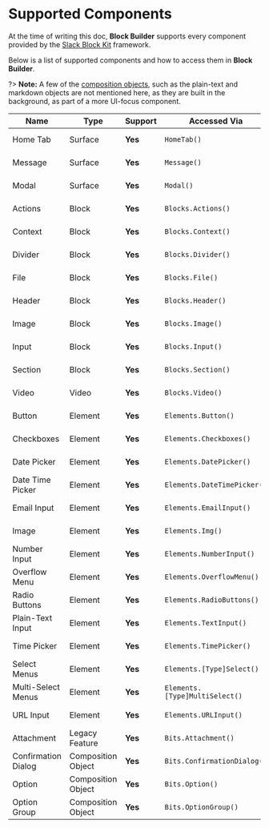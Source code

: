 # Supported Components

At the time of writing this doc, **Block Builder** supports every component provided by the [Slack Block Kit](https://api.slack.com/block-kit) framework.

Below is a list of supported components and how to access them in **Block Builder**. 

?> **Note:** A few of the [composition objects](https://api.slack.com/reference/block-kit/composition-objects), such as the plain-text and markdown objects are not mentioned here, as they are built in the background, as part of a more UI-focus component. 

| **Name**            | **Type**           | **Support**         | **Accessed Via**               | **Docs**    
|---------------------|--------------------|---------------------|--------------------------------|--------------
| Home Tab            | Surface            | **Yes**             | `HomeTab()`                    | [View Docs](/surfaces/home-tab.md)
| Message             | Surface            | **Yes**             | `Message()`                    | [View Docs](/surfaces/message.md)
| Modal               | Surface            | **Yes**             | `Modal()`                      | [View Docs](/surfaces/modal.md)
| Actions             | Block              | **Yes**             | `Blocks.Actions()`             | [View Docs](/blocks/actions.md)
| Context             | Block              | **Yes**             | `Blocks.Context()`             | [View Docs](/blocks/context.md)
| Divider             | Block              | **Yes**             | `Blocks.Divider()`             | [View Docs](/blocks/divider.md)
| File                | Block              | **Yes**             | `Blocks.File()`                | [View Docs](/blocks/file.md)
| Header              | Block              | **Yes**             | `Blocks.Header()`              | [View Docs](/blocks/header.md)
| Image               | Block              | **Yes**             | `Blocks.Image()`               | [View Docs](/blocks/image.md)
| Input               | Block              | **Yes**             | `Blocks.Input()`               | [View Docs](/blocks/input.md)
| Section             | Block              | **Yes**             | `Blocks.Section()`             | [View Docs](/blocks/section.md)
| Video               | Video              | **Yes**             | `Blocks.Video()`               | [View Docs](/blocks/video.md)
| Button              | Element            | **Yes**️             | `Elements.Button()`            | [View Docs](/elements/button.md)
| Checkboxes          | Element            | **Yes**             | `Elements.Checkboxes()`        | [View Docs](/elements/checkboxes.md)
| Date Picker         | Element            | **Yes**             | `Elements.DatePicker()`        | [View Docs](/elements/date-picker.md)
| Date Time Picker    | Element            | **Yes**             | `Elements.DateTimePicker()`    | [View Docs](/elements/date-time-picker.md)
| Email Input         | Element            | **Yes**             | `Elements.EmailInput()`        | [View Docs](/elements/email-input.md)
| Image               | Element            | **Yes**             | `Elements.Img()`               | [View Docs](/elements/img.md)
| Number Input        | Element            | **Yes**             | `Elements.NumberInput()`       | [View Docs](/elements/number-input.md)
| Overflow Menu       | Element            | **Yes**             | `Elements.OverflowMenu()`      | [View Docs](/elements/overflow-menu.md)
| Radio Buttons       | Element            | **Yes**             | `Elements.RadioButtons()`      | [View Docs](/elements/radio-buttons.md)
| Plain-Text Input    | Element            | **Yes**             | `Elements.TextInput()`         | [View Docs](/elements/text-input.md)
| Time Picker         | Element            | **Yes**             | `Elements.TimePicker()`        | [View Docs](/elements/timepicker.md)
| Select Menus        | Element            | **Yes**             | `Elements.[Type]Select()`      | 
| Multi-Select Menus  | Element            | **Yes**             | `Elements.[Type]MultiSelect()` |
| URL Input           | Element            | **Yes**             | `Elements.URLInput()`          | [View Docs](/elements/url-input.md)
| Attachment          | Legacy Feature     | **Yes**             | `Bits.Attachment()`            | [View Docs](/bits/attachment.md)
| Confirmation Dialog | Composition Object | **Yes**             | `Bits.ConfirmationDialog()`    | [View Docs](/bits/confirmation-dialog.md)
| Option              | Composition Object | **Yes**             | `Bits.Option()`                | [View Docs](/bits/option.md)
| Option Group        | Composition Object | **Yes**             | `Bits.OptionGroup()`           | [View Docs](/bits/option-group.md)


